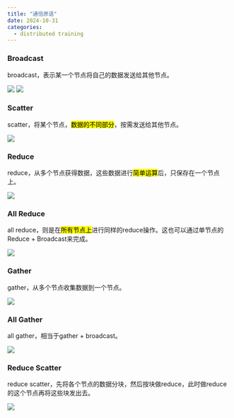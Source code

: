 ```yaml
---
title: "通信原语"
date: 2024-10-31
categories: 
  - distributed training
---
```

### Broadcast
 broadcast，表示某一个节点将自己的数据发送给其他节点。
 
![](https://pica.zhimg.com/v2-c9aa7762a6ec00d370c58de183441362_b.jpg)
![](https://picx.zhimg.com/v2-1ff295f93679ebe9a03ad510259ead8b_b.jpg)

### Scatter
scatter，将某个节点，<mark>数据的不同部分</mark>，按需发送给其他节点。

![](https://pica.zhimg.com/v2-f17bd118677f919e255d5b1689fc66dc_b.jpg)

### Reduce
reduce，从多个节点获得数据，这些数据进行<mark>简单运算</mark>后，只保存在一个节点上。

![](https://pic4.zhimg.com/v2-c7bdad601780f9798a62c2dfb1bbef4d_b.jpg)

### All Reduce
all reduce，则是在<mark>所有节点上</mark>进行同样的reduce操作。这也可以通过单节点的Reduce + Broadcast来完成。

![](https://pic3.zhimg.com/v2-80b1bd60a2fdefb19f792fdf193c6d76_b.jpg)

### Gather
gather，从多个节点收集数据到一个节点。

![](https://picx.zhimg.com/v2-dc3fcf248c39b4a76947bcea140840d1_b.jpg)

### All Gather
all gather，相当于gather + broadcast。

![](https://pic2.zhimg.com/v2-831e0b04646c78f9e74bf4f29c35b8af_b.jpg)

### Reduce Scatter
reduce scatter，先将各个节点的数据分块，然后按块做reduce，此时做reduce的这个节点再将这些块发出去。

![](https://pic3.zhimg.com/v2-14cdd631faae00452885a116dd36737c_b.jpg)
